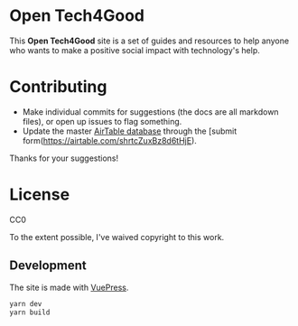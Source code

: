 # Open Tech4Good

This **Open Tech4Good** site is a set of guides and resources to help anyone who wants to make a positive social impact with technology's help.

# Contributing

- Make individual commits for suggestions (the docs are all markdown files), or open up issues to flag something.
- Update the master [AirTable database](https://airtable.com/shrIyFNx0PYL39Alh/tbl9kGk4uuG08xTJt) through the [submit form(https://airtable.com/shrtcZuxBz8d6tHjE).

Thanks for your suggestions!

# License

CC0

To the extent possible, I've waived copyright to this work.

## Development

The site is made with [VuePress](https://vuepress.vuejs.org/).

```bash
yarn dev
yarn build
```
